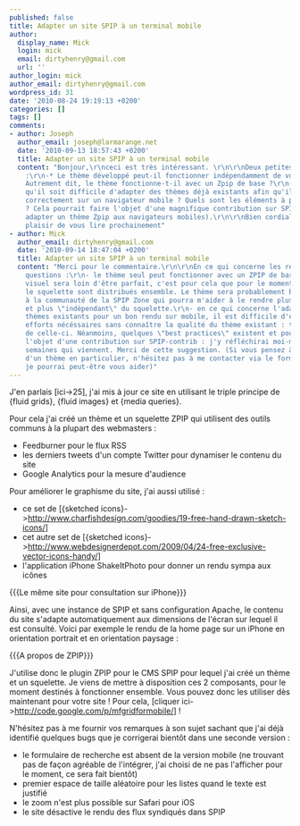 ```yaml
---
published: false
title: Adapter un site SPIP à un terminal mobile
author:
  display_name: Mick
  login: mick
  email: dirtyhenry@gmail.com
  url: ''
author_login: mick
author_email: dirtyhenry@gmail.com
wordpress_id: 31
date: '2010-08-24 19:19:13 +0200'
categories: []
tags: []
comments:
- author: Joseph
  author_email: joseph@larmarange.net
  date: '2010-09-13 18:57:43 +0200'
  title: Adapter un site SPIP à un terminal mobile
  content: "Bonjour,\r\nceci est très intéressant. \r\n\r\nDeux petites questions
    :\r\n-* Le thème développé peut-il fonctionner indépendamment de votre squelette.
    Autrement dit, le thème fonctionne-t-il avec un Zpip de base ?\r\n-* Pensez-vous
    qu'il soit difficile d'adapter des thèmes déjà existants afin qu'ils s'affichent
    correctement sur un navigateur mobile ? Quels sont les éléments à prendre en compte
    ? Cela pourrait faire l'objet d'une magnifique contribution sur SPIP-Contrib (Comment
    adapter un thème Zpip aux navigateurs mobiles).\r\n\r\nBien cordialement et au
    plaisir de vous lire prochainement"
- author: Mick
  author_email: dirtyhenry@gmail.com
  date: '2010-09-14 18:47:04 +0200'
  title: Adapter un site SPIP à un terminal mobile
  content: "Merci pour le commentaire.\r\n\r\nEn ce qui concerne les réponses à vos
    questions :\r\n- le thème seul peut fonctionner avec un ZPIP de base mais le rendu
    visuel sera loin d'être parfait, c'est pour cela que pour le moment le thème et
    le squelette sont distribués ensemble. Le thème sera probablement bientôt soumis
    à la communauté de la SPIP Zone qui pourra m'aider à le rendre plus performant
    et plus \"indépendant\" du squelette.\r\n- en ce qui concerne l'adaptation de
    thèmes existants pour un bon rendu sur mobile, il est difficile d'estimer les
    efforts nécéssaires sans connaître la qualité du thème existant : tout dépend
    de celle-ci. Néanmoins, quelques \"best practices\" existent et pourraient faire
    l'objet d'une contribution sur SPIP-contrib : j'y réfléchirai moi-même dans les
    semaines qui viennent. Merci de cette suggestion. (Si vous pensez à l'adaptation
    d'un thème en particulier, n'hésitez pas à me contacter via le formulaire de contact,
    je pourrai peut-être vous aider)"
---
```

J'en parlais [ici->25], j'ai mis à jour ce site en utilisant le triple principe de {fluid grids}, {fluid images} et {media queries}.

Pour cela j'ai créé un thème et un squelette ZPIP qui utilisent des outils communs à la plupart des webmasters :
- Feedburner pour le flux RSS
- les derniers tweets d'un compte Twitter pour dynamiser le contenu du site
- Google Analytics pour la mesure d'audience

Pour améliorer le graphisme du site, j'ai aussi utilisé :
- ce set de [{sketched icons}->http://www.charfishdesign.com/goodies/19-free-hand-drawn-sketch-icons/]
- cet autre set de [{sketched icons}->http://www.webdesignerdepot.com/2009/04/24-free-exclusive-vector-icons-handy/]
- l'application iPhone ShakeItPhoto pour donner un rendu sympa aux icônes

{{{Le même site pour consultation sur iPhone}}}

Ainsi, avec une instance de SPIP et sans configuration Apache, le contenu du site s'adapte automatiquement aux dimensions de l'écran sur lequel il est consulté. Voici par exemple le rendu de la home page sur un iPhone en orientation portrait et en orientation paysage :

<img13>

<img12>

{{{A propos de ZPIP}}}

J'utilise donc le plugin ZPIP pour le CMS SPIP pour lequel j'ai créé un thème et un squelette. Je viens de mettre à disposition ces 2 composants, pour le moment destinés à fonctionner ensemble. Vous pouvez donc les utiliser dès maintenant pour votre site ! Pour cela, [cliquer ici->http://code.google.com/p/mfgridformobile/] !

N'hésitez pas à me fournir vos remarques à son sujet sachant que j'ai déjà identifié quelques bugs que je corrigerai bientôt dans une seconde version :
- le formulaire de recherche est absent de la version mobile (ne trouvant pas de façon agréable de l'intégrer, j'ai choisi de ne pas l'afficher pour le moment, ce sera fait bientôt)
- premier espace de taille aléatoire pour les listes quand le texte est justifié
- le zoom n'est plus possible sur Safari pour iOS
- le site désactive le rendu des flux syndiqués dans SPIP

